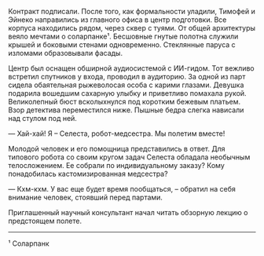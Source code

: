 Контракт подписали. После того, как формальности уладили, Тимофей и Эйнеко направились из главного офиса в центр подготовки. Все корпуса находились рядом, через сквер с туями. От общей архитектуры веяло мечтами о соларпанке¹. Бесшовные гнутые полотна служили крышей и боковыми стенами одновременно. Стеклянные паруса с изломами образовывали фасады.

Центр был оснащен обширной аудиосистемой с ИИ-гидом. Тот вежливо встретил спутников у входа, проводил в аудиторию. За одной из парт сидела обаятельная рыжеволосая особа с карими глазами. Девушка подарила вошедшим сахарную улыбку и приветливо помахала рукой. Великолепный бюст всколыхнулся под коротким бежевым платьем. Взор детектива переместился ниже. Пышные бедра слегка нависали над стулом под ней.

— Хай-хай! Я – Селеста, робот-медсестра. Мы полетим вместе!

Молодой человек и его помощница представились в ответ. Для типового робота со своим кругом задач Селеста обладала необычным телосложением. Ее собрали по индивидуальному заказу? Кому понадобилась кастомизированная медсестра? 

— Кхм-кхм. У вас еще будет время пообщаться, – обратил на себя внимание человек, стоявший перед партами.

Приглашенный научный консультант начал читать обзорную лекцию о предстоящем полете.


---
¹ Соларпанк 